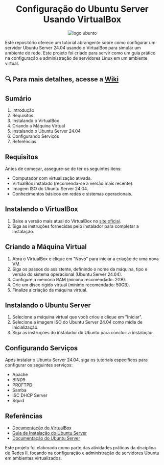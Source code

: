 <h1 align="center">Configuração do Ubuntu Server Usando VirtualBox</h1>

<p align="center">
  <img src="https://github.com/joanacristinacs/Ubuntu-Server/assets/114433945/8d0b1b09-26b2-42d1-8869-4c7ac62252ac" alt="logo ubunto" />
</p>

Este repositório oferece um tutorial abrangente sobre como configurar um servidor Ubuntu Server 24.04 usando o VirtualBox para simular um ambiente de rede. Este projeto foi criado para servir como um guia prático na configuração e administração de servidores Linux em um ambiente virtual. <br>

🔍 Para mais detalhes, acesse a [Wiki]()
---

## Sumário

1. Introdução
2. Requisitos
3. Instalando o VirtualBox
4. Criando a Máquina Virtual
5. Instalando o Ubuntu Server 24.04
6. Configurando Serviços
7. Referências

## Requisitos

Antes de começar, assegure-se de ter os seguintes itens:

- Computador com virtualização ativada.
- VirtualBox instalado (recomenda-se a versão mais recente).
- Imagem ISO do Ubuntu Server 24.04.
- Conhecimentos básicos em redes e sistemas operacionais.

## Instalando o VirtualBox

1. Baixe a versão mais atual do VirtualBox no [site oficial](https://www.virtualbox.org/).
2. Siga as instruções fornecidas pelo instalador para completar a instalação.

## Criando a Máquina Virtual

1. Abra o VirtualBox e clique em "Novo" para iniciar a criação de uma nova VM.
2. Siga os passos do assistente, definindo o nome da máquina, tipo e versão do sistema operacional (Ubuntu Server 24.04).
3. Configure a memória RAM (mínimo recomendado: 2GB).
4. Crie um disco rígido virtual (mínimo recomendado: 50GB).
5. Finalize a criação da máquina virtual.

## Instalando o Ubuntu Server

1. Selecione a máquina virtual que você criou e clique em "Iniciar".
2. Selecione a imagem ISO do Ubuntu Server 24.04 como mídia de inicialização.
3. Siga as instruções do instalador do Ubuntu para concluir a instalação.

## Configurando Serviços

Após instalar o Ubuntu Server 24.04, siga os tutoriais específicos para configurar os seguintes serviços:

- Apache
- BIND9
- PROFTPD
- Samba
- ISC DHCP Server
- Squid

## Referências

- [Documentação do VirtualBox](https://www.virtualbox.org/wiki/Documentation)
- [Guia de Instalação do Ubuntu Server](https://ubuntu.com/server/docs/installation)
- [Documentação do Ubuntu Server](https://ubuntu.com/server/docs)

Este projeto foi elaborado como parte das atividades práticas da disciplina de Redes II, focando na configuração e administração de servidores Ubuntu em ambientes virtualizados.
